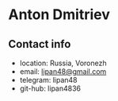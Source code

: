 # Anton Dmitriev

## Contact info

* location: Russia, Voronezh
* email: lipan48@gmail.com
* telegram: lipan48
* git-hub: lipan4836